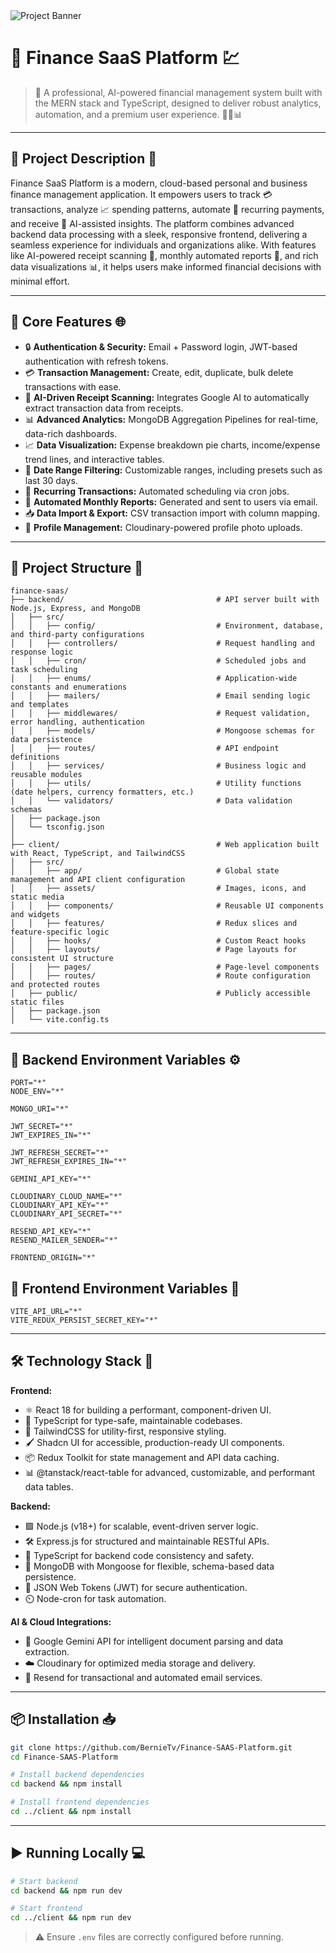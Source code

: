 <img src="https://res.cloudinary.com/bekzod-tiny-house/image/upload/v1755250616/Screenshot_from_2025-08-15_14-10-56_j5lo5f.png" alt="Project Banner" />

# 🌟 Finance SaaS Platform 💹

> 💸 A professional, AI-powered financial management system built with the MERN stack and TypeScript, designed to deliver robust analytics, automation, and a premium user experience. 🚀✨📊

---

## 📖 Project Description 📝

Finance SaaS Platform is a modern, cloud-based personal and business finance management application. It empowers users to track 💳 transactions, analyze 📈 spending patterns, automate 🔁 recurring payments, and receive 🤖 AI-assisted insights. The platform combines advanced backend data processing with a sleek, responsive frontend, delivering a seamless experience for individuals and organizations alike. With features like AI-powered receipt scanning 🧾, monthly automated reports 📅, and rich data visualizations 📊, it helps users make informed financial decisions with minimal effort.

---

## 🚀 Core Features 🌐

- 🔒 **Authentication & Security:** Email + Password login, JWT-based authentication with refresh tokens.
- 💳 **Transaction Management:** Create, edit, duplicate, bulk delete transactions with ease.
- 🤖 **AI-Driven Receipt Scanning:** Integrates Google AI to automatically extract transaction data from receipts.
- 📊 **Advanced Analytics:** MongoDB Aggregation Pipelines for real-time, data-rich dashboards.
- 📈 **Data Visualization:** Expense breakdown pie charts, income/expense trend lines, and interactive tables.
- 📅 **Date Range Filtering:** Customizable ranges, including presets such as last 30 days.
- 🔁 **Recurring Transactions:** Automated scheduling via cron jobs.
- 📧 **Automated Monthly Reports:** Generated and sent to users via email.
- 📥 **Data Import & Export:** CSV transaction import with column mapping.
- 👤 **Profile Management:** Cloudinary-powered profile photo uploads.

---

## 📂 Project Structure 📁

```
finance-saas/
├── backend/                                  # API server built with Node.js, Express, and MongoDB
│   ├── src/
│   │   ├── config/                           # Environment, database, and third-party configurations
│   │   ├── controllers/                      # Request handling and response logic
│   │   ├── cron/                             # Scheduled jobs and task scheduling
│   │   ├── enums/                            # Application-wide constants and enumerations
│   │   ├── mailers/                          # Email sending logic and templates
│   │   ├── middlewares/                      # Request validation, error handling, authentication
│   │   ├── models/                           # Mongoose schemas for data persistence
│   │   ├── routes/                           # API endpoint definitions
│   │   ├── services/                         # Business logic and reusable modules
│   │   ├── utils/                            # Utility functions (date helpers, currency formatters, etc.)
│   │   └── validators/                       # Data validation schemas
│   ├── package.json
│   └── tsconfig.json
│
├── client/                                   # Web application built with React, TypeScript, and TailwindCSS
│   ├── src/
│   │   ├── app/                              # Global state management and API client configuration
│   │   ├── assets/                           # Images, icons, and static media
│   │   ├── components/                       # Reusable UI components and widgets
│   │   ├── features/                         # Redux slices and feature-specific logic
│   │   ├── hooks/                            # Custom React hooks
│   │   ├── layouts/                          # Page layouts for consistent UI structure
│   │   ├── pages/                            # Page-level components
│   │   ├── routes/                           # Route configuration and protected routes
│   ├── public/                               # Publicly accessible static files
│   ├── package.json
│   └── vite.config.ts
```

---

## 🔧 Backend Environment Variables ⚙️

```env
PORT="*"
NODE_ENV="*"

MONGO_URI="*"

JWT_SECRET="*"
JWT_EXPIRES_IN="*"

JWT_REFRESH_SECRET="*"
JWT_REFRESH_EXPIRES_IN="*"

GEMINI_API_KEY="*"

CLOUDINARY_CLOUD_NAME="*"
CLOUDINARY_API_KEY="*"
CLOUDINARY_API_SECRET="*"

RESEND_API_KEY="*"
RESEND_MAILER_SENDER="*"

FRONTEND_ORIGIN="*"
```

## 🎨 Frontend Environment Variables 🎯

```env
VITE_API_URL="*"
VITE_REDUX_PERSIST_SECRET_KEY="*"
```

---

## 🛠️ Technology Stack 🧩

**Frontend:**

- ⚛️ React 18 for building a performant, component-driven UI.
- 📝 TypeScript for type-safe, maintainable codebases.
- 🎨 TailwindCSS for utility-first, responsive styling.
- 🖌️ Shadcn UI for accessible, production-ready UI components.
- 📦 Redux Toolkit for state management and API data caching.
- 📊 @tanstack/react-table for advanced, customizable, and performant data tables.

**Backend:**

- 🟩 Node.js (v18+) for scalable, event-driven server logic.
- 🛠️ Express.js for structured and maintainable RESTful APIs.
- 📝 TypeScript for backend code consistency and safety.
- 🍃 MongoDB with Mongoose for flexible, schema-based data persistence.
- 🔐 JSON Web Tokens (JWT) for secure authentication.
- ⏲️ Node-cron for task automation.

**AI & Cloud Integrations:**

- 🤖 Google Gemini API for intelligent document parsing and data extraction.
- ☁️ Cloudinary for optimized media storage and delivery.
- 📧 Resend for transactional and automated email services.

---

## 📦 Installation 📥

```bash
git clone https://github.com/BernieTv/Finance-SAAS-Platform.git
cd Finance-SAAS-Platform

# Install backend dependencies
cd backend && npm install

# Install frontend dependencies
cd ../client && npm install
```

---

## ▶️ Running Locally 💻

```bash
# Start backend
cd backend && npm run dev

# Start frontend
cd ../client && npm run dev
```

> ⚠️ Ensure `.env` files are correctly configured before running.
